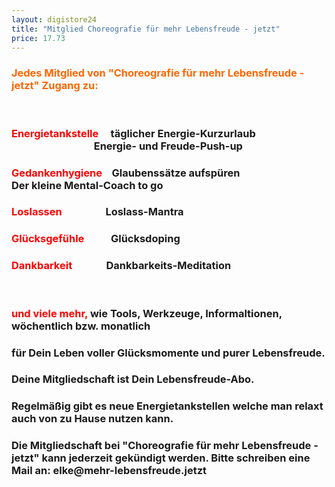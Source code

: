 ```yaml
---
layout: digistore24
title: "Mitglied Choreografie für mehr Lebensfreude - jetzt"
price: 17.73
---
```

<h3><span style="color:#ff6600;">Jedes Mitglied von &quot;Choreografie f&#xFC;r mehr Lebensfreude - jetzt&quot; Zugang zu:</span></h3>
<p>&#xA0;</p>
<h3><strong><span style="color:#ff0000;">Energietankstelle&#xA0;</span>&#xA0;</strong>&#xA0;&#xA0; t&#xE4;glicher Energie-Kurzurlaub &#xA0;&#xA0;&#xA0;&#xA0;&#xA0;&#xA0;&#xA0;&#xA0;&#xA0;&#xA0;&#xA0;&#xA0;&#xA0;&#xA0;&#xA0;&#xA0;&#xA0;&#xA0;&#xA0;&#xA0;&#xA0;&#xA0;&#xA0;&#xA0;&#xA0;&#xA0;&#xA0;&#xA0;&#xA0;&#xA0;&#xA0;&#xA0;&#xA0; Energie- und Freude-Push-up</h3>
<h3><span style="color:#ff0000;"><strong>Gedankenhygiene</strong>&#xA0;</span>&#xA0;&#xA0; Glaubenss&#xE4;tze aufsp&#xFC;ren &#xA0;&#xA0;&#xA0;&#xA0;&#xA0;&#xA0;&#xA0;&#xA0;&#xA0;&#xA0;&#xA0;&#xA0;&#xA0;&#xA0;&#xA0;&#xA0;&#xA0;&#xA0;&#xA0;&#xA0;&#xA0;&#xA0;&#xA0;&#xA0;&#xA0;&#xA0;&#xA0;&#xA0; &#xA0;&#xA0; &#xA0; Der kleine Mental-Coach to go &#xA0;</h3>
<h3><strong><span style="color:#ff0000;">Loslassen&#xA0;</span>&#xA0;&#xA0; </strong>&#xA0;&#xA0;&#xA0;&#xA0;&#xA0;&#xA0;&#xA0;&#xA0;&#xA0;&#xA0;&#xA0;&#xA0;&#xA0; Loslass-Mantra &#xA0;</h3>
<h3><span style="color:#ff0000;"><strong>Gl&#xFC;cksgef&#xFC;hle</strong>&#xA0;&#xA0;</span>&#xA0;&#xA0;&#xA0;&#xA0;&#xA0;&#xA0;&#xA0;&#xA0; Gl&#xFC;cksdoping &#xA0;</h3>
<h3><strong><span style="color:#ff0000;">Dankbarkeit</span>&#xA0;&#xA0;&#xA0;&#xA0;&#xA0;&#xA0;&#xA0;&#xA0;&#xA0; </strong>&#xA0;&#xA0;&#xA0; Dankbarkeits-Meditation &#xA0;</h3>
<p>&#xA0;</p>
<h3><span style="color:#ff0000;">und viele mehr,</span> wie Tools, Werkzeuge, Informaltionen, w&#xF6;chentlich bzw. monatlich</h3>
<h3>f&#xFC;r Dein Leben voller Gl&#xFC;cksmomente und purer Lebensfreude.</h3>
<h3>Deine Mitgliedschaft ist Dein Lebensfreude-Abo.</h3>
<h3>Regelm&#xE4;&#xDF;ig gibt es neue Energietankstellen welche man relaxt auch von zu Hause nutzen kann.</h3>
<h3>Die Mitgliedschaft bei &quot;Choreografie f&#xFC;r mehr Lebensfreude - jetzt&quot; kann jederzeit gek&#xFC;ndigt werden. Bitte schreiben eine Mail an: elke@mehr-lebensfreude.jetzt</h3>